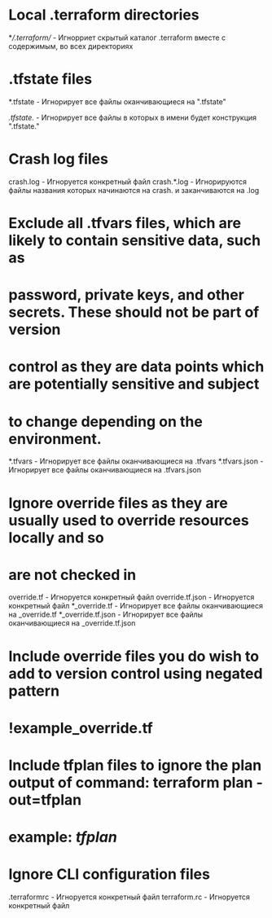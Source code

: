 # Local .terraform directories
**/.terraform/* - Игнорриет скрытый каталог .terraform вместе с содержимым, во всех директориях

# .tfstate files
*.tfstate - Игнорирует все файлы оканчивающиеся на ".tfstate"

*.tfstate.* - Игнорирует все файлы в которых в имени будет конструкция ".tfstate."

# Crash log files
crash.log - Игноруется конкретный файл 
crash.*.log - Игнорируются файлы названия которых начинаются на crash. и заканчиваются на .log 

# Exclude all .tfvars files, which are likely to contain sensitive data, such as
# password, private keys, and other secrets. These should not be part of version 
# control as they are data points which are potentially sensitive and subject 
# to change depending on the environment.
*.tfvars - Игнорирует все файлы оканчивающиеся на .tfvars
*.tfvars.json - Игнорирует все файлы оканчивающиеся на .tfvars.json
 
# Ignore override files as they are usually used to override resources locally and so
# are not checked in
override.tf - Игноруется конкретный файл
override.tf.json - Игноруется конкретный файл
*_override.tf - Игнорирует все файлы оканчивающиеся на _override.tf 
*_override.tf.json - Игнорирует все файлы оканчивающиеся на  _override.tf.json

# Include override files you do wish to add to version control using negated pattern
# !example_override.tf

# Include tfplan files to ignore the plan output of command: terraform plan -out=tfplan
# example: *tfplan*

# Ignore CLI configuration files
.terraformrс - Игноруется конкретный файл
terraform.rc - Игноруется конкретный файл 

